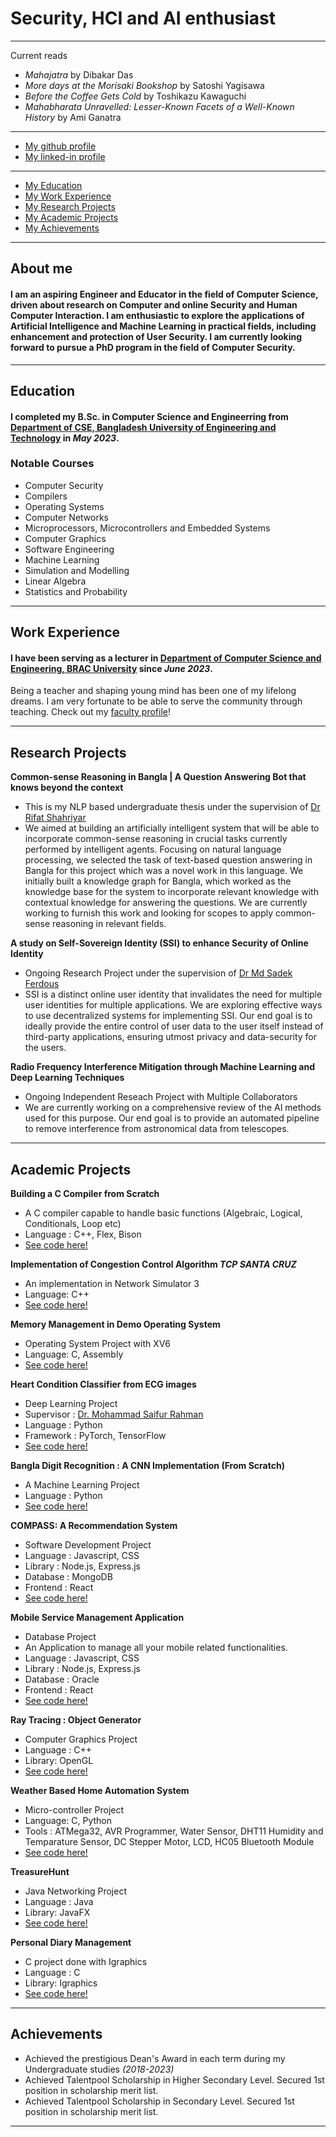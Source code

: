 # Security, HCI and AI enthusiast 
---

Current reads
- _Mahajatra_ by Dibakar Das
- _More days at the Morisaki Bookshop_ by Satoshi Yagisawa
- _Before the Coffee Gets Cold_ by Toshikazu Kawaguchi
- _Mahabharata Unravelled: Lesser-Known Facets of a Well-Known History_ by Ami Ganatra

---

- [My github profile](https://github.com/prantik-paul-99)
- [My linked-in profile](
https://www.linkedin.com/in/prantik-paul-743208271?utm_source=share&utm_campaign=share_via&utm_content=profile&utm_medium=android_app)

---

- [My Education](#Education)
- [My Work Experience](#Work-Experience)
- [My Research Projects](#Research-Projects)
- [My Academic Projects](#Academic-Projects)
- [My Achievements](#Achievements)

--- 

## About me
#### I am an aspiring Engineer and Educator in the field of Computer Science, driven about research on Computer and online Security and Human Computer Interaction. I am enthusiastic to explore the applications of Artificial Intelligence and Machine Learning in practical fields, including enhancement and protection of User Security. I am currently looking forward to pursue a PhD program in the field of Computer Security. 

---

## Education
#### I completed my B.Sc. in Computer Science and Engineerring from [Department of CSE, Bangladesh University of Engineering and Technology](https://cse.buet.ac.bd/) in *May 2023*. 

### Notable Courses
- Computer Security
- Compilers
- Operating Systems
- Computer Networks
- Microprocessors, Microcontrollers and Embedded Systems
- Computer Graphics 
- Software Engineering
- Machine Learning
- Simulation and Modelling
- Linear Algebra
- Statistics and Probability

---

## Work Experience
#### I have been serving as a lecturer in [Department of Computer Science and Engineering, BRAC University](https://cse.sds.bracu.ac.bd/) since *June 2023*. 
Being a teacher and shaping young mind has been one of my lifelong dreams. I am very fortunate to be able to serve the community through teaching. Check out my [faculty profile](https://cse.sds.bracu.ac.bd/faculty_profile/129/prantik_paul)! 

---

## Research Projects
**Common-sense Reasoning in Bangla | A Question Answering Bot that knows beyond the context**
- This is my NLP based undergraduate thesis under the supervision of [Dr Rifat Shahriyar](https://cse.buet.ac.bd/faculty/faculty_detail/rifat)
- We aimed at building an artificially intelligent system that will be able to incorporate common-sense reasoning in crucial tasks currently performed by intelligent agents. Focusing on natural language processing, we selected the task of text-based question answering in Bangla for this project which was a novel work in this language. We initially built a knowledge graph for Bangla, which worked as the knowledge base for the system to incorporate relevant knowledge with contextual knowledge for answering the questions. We are currently working to furnish this work and looking for scopes to apply common-sense reasoning in relevant fields.

**A study on Self-Sovereign Identity (SSI) to enhance Security of Online Identity**
- Ongoing Research Project under the supervision of [Dr Md Sadek Ferdous](https://msferdous.info/)
- SSI is a distinct online user identity that invalidates the need for multiple user identities for multiple applications. We are exploring effective ways to use decentralized systems for implementing SSI. Our end goal is to ideally provide the entire control of user data to the user itself instead of third-party applications, ensuring utmost privacy and data-security for the users.

**Radio Frequency Interference Mitigation through Machine Learning and Deep Learning Techniques**
- Ongoing Independent Reseach Project with Multiple Collaborators
- We are currently working on a comprehensive review of the AI methods used for this purpose. Our end goal is to provide an automated pipeline to remove interference from astronomical data from telescopes.
  
---

## Academic Projects

**Building a C Compiler from Scratch**
- A C compiler capable to handle basic functions (Algebraic, Logical, Conditionals, Loop etc)
- Language : C++, Flex, Bison
- [See code here!]()
  
**Implementation of Congestion Control Algorithm _TCP SANTA CRUZ_**
- An implementation in Network Simulator 3
- Language: C++
- [See code here!]()

**Memory Management in Demo Operating System**
- Operating System Project with XV6
- Language: C, Assembly
- [See code here!]()

**Heart Condition Classifier from ECG images**
- Deep Learning Project
- Supervisor : [Dr. Mohammad Saifur Rahman](https://cse.buet.ac.bd/faculty/faculty_detail/mrahman)
- Language : Python
- Framework : PyTorch, TensorFlow
- [See code here!]()

**Bangla Digit Recognition : A CNN Implementation (From Scratch)**
- A Machine Learning Project
- Language : Python
- [See code here!]()

**COMPASS: A Recommendation System**
- Software Development Project
- Language : Javascript, CSS
- Library : Node.js, Express.js
- Database : MongoDB
- Frontend : React
- [See code here!]()

**Mobile Service Management Application**
- Database Project
- An Application to manage all your mobile related functionalities.
- Language : Javascript, CSS
- Library : Node.js, Express.js
- Database : Oracle
- Frontend : React
- [See code here!]()

**Ray Tracing : Object Generator**
- Computer Graphics Project
- Language : C++
- Library: OpenGL
- [See code here!]()

**Weather Based Home Automation System**
- Micro-controller Project
- Language: C, Python
- Tools : ATMega32, AVR Programmer, Water Sensor, DHT11 Humidity and Temparature Sensor, DC Stepper Motor, LCD, HC05 Bluetooth Module
- [See code here!]()

**TreasureHunt**
- Java Networking Project
- Language : Java
- Library: JavaFX
- [See code here!]()

**Personal Diary Management**
- C project done with Igraphics
- Language : C
- Library: Igraphics
- [See code here!]()

---


## Achievements
- Achieved the prestigious Dean's Award in each term during my Undergraduate studies *(2018-2023)*
- Achieved Talentpool Scholarship in Higher Secondary Level. Secured 1st position in scholarship merit list.
- Achieved Talentpool Scholarship in Secondary Level. Secured 1st position in scholarship merit list.

---

